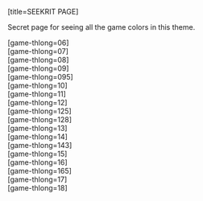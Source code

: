 [title=SEEKRIT PAGE]

Secret page for seeing all the game colors in this theme.

[game-thlong=06]<br>
[game-thlong=07]<br>
[game-thlong=08]<br>
[game-thlong=09]<br>
[game-thlong=095]<br>
[game-thlong=10]<br>
[game-thlong=11]<br>
[game-thlong=12]<br>
[game-thlong=125]<br>
[game-thlong=128]<br>
[game-thlong=13]<br>
[game-thlong=14]<br>
[game-thlong=143]<br>
[game-thlong=15]<br>
[game-thlong=16]<br>
[game-thlong=165]<br>
[game-thlong=17]<br>
[game-thlong=18]<br>
